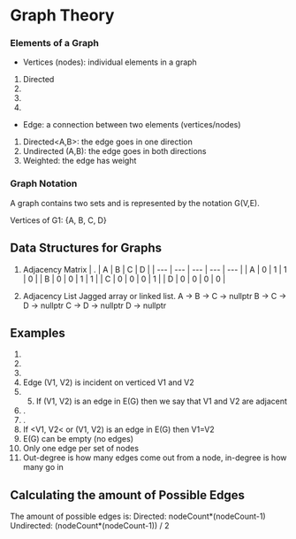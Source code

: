 # Graph Theory 

### Elements of a Graph
- Vertices (nodes): individual elements in a graph
1. Directed
2.
3.
4.
- Edge: a connection between two elements (vertices/nodes)
1. Directed<A,B>: the edge goes in one direction
2. Undirected (A,B): the edge goes in both directions
3. Weighted: the edge has weight

### Graph Notation
A graph contains two sets and is represented by the notation G(V,E).

Vertices of G1: {A, B, C, D}

## Data Structures for Graphs

1. Adjacency Matrix
| . | A | B | C | D |
| --- | --- | --- | --- | --- |
| A | 0  | 1  | 1  | 0 |
| B | 0 | 0 | 1 | 1 |
| C | 0 | 0 | 0 | 1 |
| D | 0 | 0 | 0 | 0 |


2. Adjacency List
Jagged array or linked list.
A -> B -> C -> nullptr
B -> C -> D -> nullptr
C -> D -> nullptr
D -> nullptr

## Examples
1.
2.
3.
4. Edge (V1, V2) is incident on verticed V1 and V2
5. 5. If (V1, V2) is an edge in E(G) then we say that V1 and V2 are adjacent
6. .
7. .
8. If <V1, V2< or (V1, V2) is an edge in E(G) then V1=V2
9. E(G) can be empty (no edges)
10. Only one edge per set of nodes
11. Out-degree is how many edges come out from a node, in-degree is how many go in

## Calculating the amount of Possible Edges
The amount of possible edges is:
Directed: nodeCount*(nodeCount-1)
Undirected: (nodeCount*(nodeCount-1)) / 2
